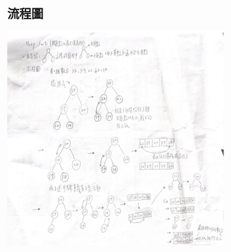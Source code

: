 # 流程圖
<img src="https://github.com/hufanny/my-note/blob/master/%E5%9C%96%E7%89%87/S__9724010.jpg" height=500 weight=400>
